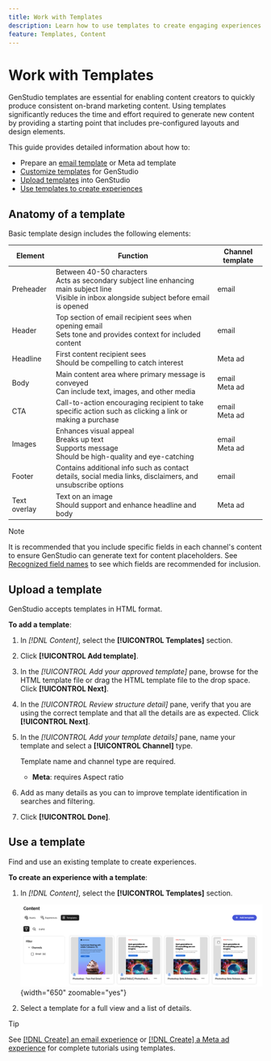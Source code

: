 ```yaml
---
title: Work with Templates
description: Learn how to use templates to create engaging experiences in GenStudio.
feature: Templates, Content
---
```


# Work with Templates

GenStudio templates are essential for enabling content creators to quickly produce consistent on-brand marketing content. Using templates significantly reduces the time and effort required to generate new content by providing a starting point that includes pre-configured layouts and design elements.

This guide provides detailed information about how to:

* Prepare an [email template](email-template.md) or Meta ad template
* [Customize templates](customize-template.md) for GenStudio
* [Upload templates](#upload-a-template) into GenStudio
* [Use templates to create experiences](#use-a-template)

## Anatomy of a template

Basic template design includes the following elements: 

| Element      | Function                   | Channel template     |
| ------------ | ---------------------- | -------------------- |
| Preheader    | Between 40-50 characters <br>Acts as secondary subject line enhancing main subject line <br>Visible in inbox alongside subject before email is opened | email       |
| Header       | Top section of email recipient sees when opening email <br>Sets tone and provides context for included content               | email |
| Headline     | First content recipient sees <br>Should be compelling to catch interest | Meta ad |
| Body         | Main content area where primary message is conveyed <br>Can include text, images, and other media              | email<br>Meta ad |
| CTA          | Call-to-action encouraging recipient to take specific action such as clicking a link or making a purchase         | email<br>Meta ad |
| Images       | Enhances visual appeal <br>Breaks up text <br>Supports message <br>Should be high-quality and eye-catching          | email<br>Meta ad |
| Footer       | Contains additional info such as contact details, social media links, disclaimers, and unsubscribe options               | email |
| Text overlay | Text on an image <br>Should support and enhance headline and body | Meta ad |

>[!NOTE]
> 
>It is recommended that you include specific fields in each channel's content to ensure GenStudio can generate text for content placeholders. See [Recognized field names](customize-template.md#recognized-field-names) to see which fields are recommended for inclusion.

## Upload a template

GenStudio accepts templates in HTML format.

**To add a template**:

1. In _[!DNL Content]_, select the **[!UICONTROL Templates]** section.

1. Click **[!UICONTROL Add template]**.

1. In the _[!UICONTROL Add your approved template]_ pane, browse for the HTML template file or drag the HTML template file to the drop space. Click **[!UICONTROL Next]**.

1. In the _[!UICONTROL Review structure detail]_ pane, verify that you are using the correct template and that all the details are as expected. Click **[!UICONTROL Next]**.

1. In the _[!UICONTROL Add your template details]_ pane, name your template and select a **[!UICONTROL Channel]** type.

   Template name and channel type are required.

   * **Meta**: requires Aspect ratio
   <!-- **Display ads**: requires Dimensions -->

1. Add as many details as you can to improve template identification in searches and filtering.

1. Click **[!UICONTROL Done]**.

## Use a template

Find and use an existing template to create experiences.

**To create an experience with a template**:

1. In _[!DNL Content]_, select the **[!UICONTROL Templates]** section.

   ![Content template list](../../assets/content-templates.png){width="650" zoomable="yes"}

1. Select a template for a full view and a list of details.

>[!TIP]
>
>See [[!DNL Create] an email experience](/help/tutorials/create-email-experience.md) or [[!DNL Create] a Meta ad experience](/help/tutorials/create-meta-ad.md) for complete tutorials using templates.

<!--  The create button in Content Template view does not work yet.
1. Click **[!UICONTROL Create Experience]** (paintbrush) from the upper right corner to use the template.
-->
